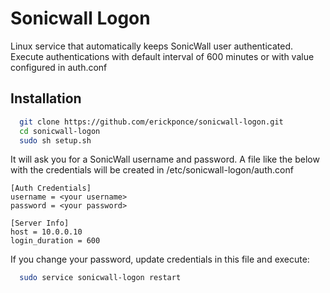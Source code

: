 # Sonicwall Logon
Linux service that automatically keeps SonicWall user authenticated.  
Execute authentications with default interval of 600 minutes or with value configured in auth.conf

Installation
--------------

```bash
  git clone https://github.com/erickponce/sonicwall-logon.git
  cd sonicwall-logon
  sudo sh setup.sh
```
  
It will ask you for a SonicWall username and password.
A file like the below with the credentials will be created in /etc/sonicwall-logon/auth.conf

```
[Auth Credentials]
username = <your username>
password = <your password>

[Server Info]
host = 10.0.0.10
login_duration = 600
```

If you change your password, update credentials in this file and execute:
```bash
  sudo service sonicwall-logon restart
```

